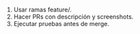 1. Usar ramas feature/<nombre>.
2. Hacer PRs con descripción y screenshots.
3. Ejecutar pruebas antes de merge.
